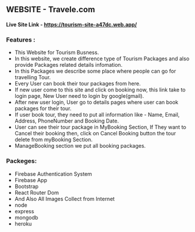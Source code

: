 ## WEBSITE - Travele.com
#### Live Site Link - https://tourism-site-a47dc.web.app/

### Features :

- This Website for Tourism Busness.
- In this website, we create difference type of Tourism Packages and also provide Packages related details infomation.
- In this Packages we describe some place where people can go for travelling Tour.
- Every User can book their tour packages from here.
- If new user come to this site and click on booking now, this link take to login page, New User need to login by google(gmail).
- After new user login, User go to details pages where user can book packages for their tour.
- If user book tour, they need to put all information like - Name, Email, Address, PhoneNumber and Booking Date.
- User can see their tour package in MyBooking Section, If They want to Cancel their booking then, click on Cancel Booking button the tour delete from myBooking Section.  
- ManageBooking section we put all booking packages.

### Packeges:
- Firebase Authentication System
- Firebase App
- Bootstrap
- React Router Dom
- And Also All Images Collect from Internet
- node
- express
- mongodb
- heroku